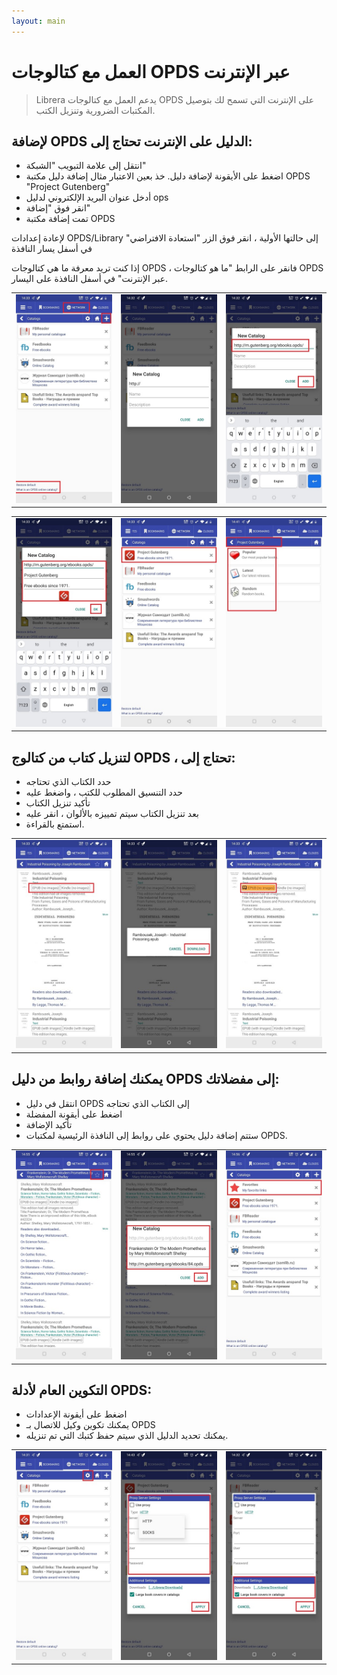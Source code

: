 ```yaml
---
layout: main
---
```


# العمل مع كتالوجات OPDS عبر الإنترنت

> Librera يدعم العمل مع كتالوجات OPDS على الإنترنت التي تسمح لك بتوصيل المكتبات الضرورية وتنزيل الكتب.

## لإضافة OPDS الدليل على الإنترنت تحتاج إلى:
* انتقل إلى علامة التبويب &quot;الشبكة&quot;
* اضغط على الأيقونة لإضافة دليل. خذ بعين الاعتبار مثال إضافة دليل مكتبة OPDS &quot;Project Gutenberg&quot;
* أدخل عنوان البريد الإلكتروني لدليل ops
* انقر فوق &quot;إضافة&quot;
* تمت إضافة مكتبة OPDS

لإعادة إعدادات OPDS/Library إلى حالتها الأولية ، انقر فوق الزر &quot;استعادة الافتراضي&quot; في أسفل يسار النافذة

إذا كنت تريد معرفة ما هي كتالوجات OPDS ، فانقر على الرابط &quot;ما هو كتالوجات OPDS عبر الإنترنت&quot; في أسفل النافذة على اليسار.

||||
|-|-|-|
|![](1.jpg)|![](2.jpg)|![](3.jpg)|

||||
|-|-|-|
|![](4.jpg)|![](5.jpg)|![](6.jpg)|


## لتنزيل كتاب من كتالوج OPDS ، تحتاج إلى:
* حدد الكتاب الذي تحتاجه
* حدد التنسيق المطلوب للكتب ، واضغط عليه
* تأكيد تنزيل الكتاب
* بعد تنزيل الكتاب سيتم تمييزه بالألوان ، انقر عليه
* استمتع بالقراءة.

||||
|-|-|-|
|![](7.jpg)|![](8.jpg)|![](9.jpg)|


## يمكنك إضافة روابط من دليل OPDS إلى مفضلاتك:
* انتقل في دليل OPDS إلى الكتاب الذي تحتاجه
* اضغط على أيقونة المفضلة
* تأكيد الإضافة
* ستتم إضافة دليل يحتوي على روابط إلى النافذة الرئيسية لمكتبات OPDS.

||||
|-|-|-|
|![](10.jpg)|![](11.jpg)|![](12.jpg)|


## التكوين العام لأدلة OPDS:
* اضغط على أيقونة الإعدادات
* يمكنك تكوين وكيل للاتصال بـ OPDS
* يمكنك تحديد الدليل الذي سيتم حفظ كتبك التي تم تنزيله.

||||
|-|-|-|
|![](17.jpg)|![](18.jpg)|![](19.jpg)|





